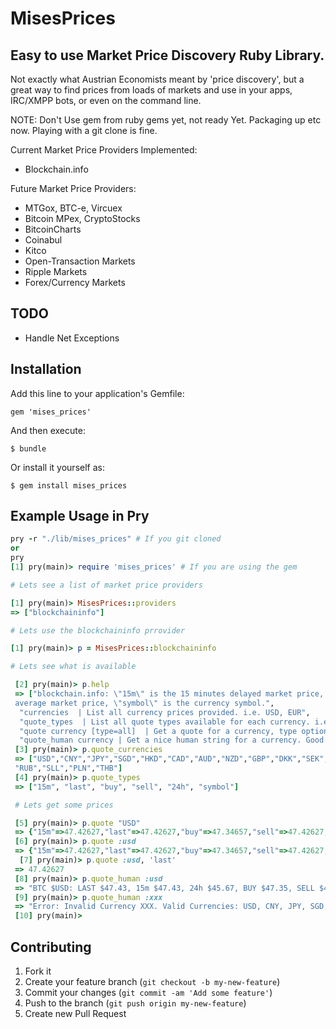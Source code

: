 # MisesPrices

## Easy to use Market Price Discovery Ruby Library.

Not exactly what Austrian Economists meant
by 'price discovery', but a great way to find prices from loads of markets
and use in your apps, IRC/XMPP bots, or even on the command line.

NOTE: Don't Use gem from ruby gems yet, not ready Yet. Packaging up etc now.
Playing with a git clone is fine.

Current Market Price Providers Implemented:

 * Blockchain.info

Future Market Price Providers:

 * MTGox, BTC-e, Vircuex
 * Bitcoin MPex, CryptoStocks
 * BitcoinCharts
 * Coinabul
 * Kitco
 * Open-Transaction Markets
 * Ripple Markets
 * Forex/Currency Markets




## TODO

 * Handle Net Exceptions

## Installation

Add this line to your application's Gemfile:

    gem 'mises_prices'

And then execute:

    $ bundle

Or install it yourself as:

    $ gem install mises_prices

## Example Usage in Pry

```ruby
pry -r "./lib/mises_prices" # If you git cloned
or
pry
[1] pry(main)> require 'mises_prices' # If you are using the gem

# Lets see a list of market price providers

[1] pry(main)> MisesPrices::providers
=> ["blockchaininfo"]

# Lets use the blockchaininfo prrovider

[1] pry(main)> p = MisesPrices::blockchaininfo

# Lets see what is available

 [2] pry(main)> p.help
 => ["blockchain.info: \"15m\" is the 15 minutes delayed market price, \"24h\" is the 24 hour
 average market price, \"symbol\" is the currency symbol.",
  "currencies  | List all currency prices provided. i.e. USD, EUR",
  "quote_types  | List all quote types available for each currency. i.e. Last, 24h",
  "quote currency [type=all]  | Get a quote for a currency, type optional.",
  "quote_human currency | Get a nice human string for a currency. Good for IRC/XMPP etc."]
 [3] pry(main)> p.quote_currencies
 => ["USD","CNY","JPY","SGD","HKD","CAD","AUD","NZD","GBP","DKK","SEK","BRL","CHF","EUR",
 "RUB","SLL","PLN","THB"]
 [4] pry(main)> p.quote_types
 => ["15m", "last", "buy", "sell", "24h", "symbol"]

 # Lets get some prices

 [5] pry(main)> p.quote "USD"
 => {"15m"=>47.42627,"last"=>47.42627,"buy"=>47.34657,"sell"=>47.42627,"24h"=>45.67,"symbol"=>"$"}
 [6] pry(main)> p.quote :usd
 => {"15m"=>47.42627,"last"=>47.42627,"buy"=>47.34657,"sell"=>47.42627,"24h"=>45.67,"symbol"=>"$"}
  [7] pry(main)> p.quote :usd, 'last'
 => 47.42627
 [8] pry(main)> p.quote_human :usd
 => "BTC $USD: LAST $47.43, 15m $47.43, 24h $45.67, BUY $47.35, SELL $47.43 | blockchain.info"
 [9] pry(main)> p.quote_human :xxx
 => "Error: Invalid Currency XXX. Valid Currencies: USD, CNY, JPY, SGD, HKD, CAD, AUD, NZD, GBP, DKK, SEK, BRL, CHF, EUR, RUB, SLL, PLN, THB"
 [10] pry(main)>
```

## Contributing

1. Fork it
2. Create your feature branch (`git checkout -b my-new-feature`)
3. Commit your changes (`git commit -am 'Add some feature'`)
4. Push to the branch (`git push origin my-new-feature`)
5. Create new Pull Request
